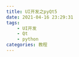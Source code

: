 ```yaml
---
title: UI开发之pyQt5
date: 2021-04-16 23:29:31
tags:
    - UI开发
    - Qt
    - python
categories: 教程
---
```


<!--
    开始声明并介绍Qt的版本关系
    1. 开局放一张Qt类继承的关系图，并表明不是为了记住，而是为了后面介绍组件的关系以及作为编码时可以进行查找的手册，所以看到这么复杂的图不要慌
    2. 然后依次介绍UI组成部分
    3. 介绍相应代码
-->